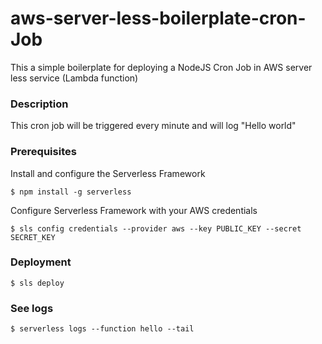 # aws-server-less-boilerplate-cron-Job
This a simple boilerplate for deploying a NodeJS Cron Job in AWS server less service (Lambda function)

### Description
This cron job will be triggered every minute and will log "Hello world"

### Prerequisites
Install and configure the Serverless Framework

```
$ npm install -g serverless
```

Configure Serverless Framework with your AWS credentials

```
$ sls config credentials --provider aws --key PUBLIC_KEY --secret SECRET_KEY
```

### Deployment

```
$ sls deploy
```

### See logs

```
$ serverless logs --function hello --tail
```
